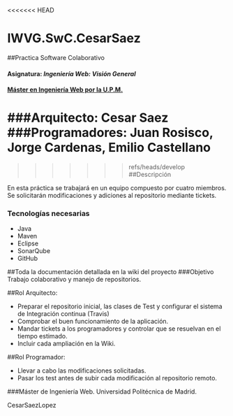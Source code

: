 <<<<<<< HEAD
# IWVG.SwC.CesarSaez
##Practica Software Colaborativo

#### Asignatura: *Ingeniería Web: Visión General*
#### [Máster en Ingeniería Web por la U.P.M.](http://miw.etsisi.upm.es)


###Arquitecto: Cesar Saez
###Programadores: Juan Rosisco, Jorge Cardenas, Emilio Castellano
=======
>>>>>>> refs/heads/develop
##Descripción

 En esta práctica se trabajará en un equipo compuesto por cuatro miembros. 
 Se solicitarán modificaciones y adiciones al repositorio mediante tickets.

### Tecnologías necesarias
* Java
* Maven
* Eclipse
* SonarQube
* GitHub

##Toda la documentación detallada en la wiki del proyecto
###Objetivo
 Trabajo colaborativo y manejo de repositorios.

##Rol Arquitecto:

* Preparar el repositorio inicial, las clases de Test y configurar el sistema de Integración continua (Travis) 
* Comprobar el buen funcionamiento de la aplicación. 
* Mandar tickets a los programadores y controlar que se resuelvan en el tiempo estimado. 
* Incluir cada ampliación en la Wiki.

##Rol Programador:
* Llevar a cabo las modificaciones solicitadas. 
* Pasar los test antes de subir cada modificación al repositorio remoto.

###Máster de Ingeniería Web. Universidad Politécnica de Madrid.

 CesarSaezLopez